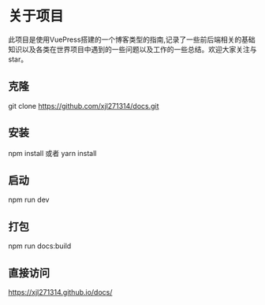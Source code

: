 # 关于项目

此项目是使用VuePress搭建的一个博客类型的指南,记录了一些前后端相关的基础知识以及各类在世界项目中遇到的一些问题以及工作的一些总结。欢迎大家关注与star。


## 克隆
git clone https://github.com/xjl271314/docs.git

## 安装
npm install  或者  yarn install

## 启动
npm run dev

## 打包
npm run docs:build

## 直接访问

https://xjl271314.github.io/docs/




